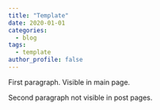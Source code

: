 ```yaml
---
title: "Template"
date: 2020-01-01
categories:
  - blog
tags:
  - template
author_profile: false
---
```


First paragraph. Visible in main page.

Second paragraph not visible in post pages.